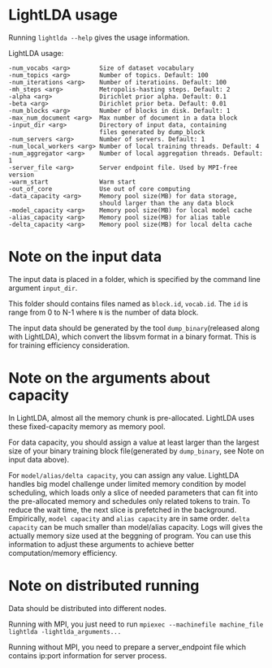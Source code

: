 # LightLDA usage

Running ```lightlda --help``` gives the usage information.

LightLDA usage: 
```
-num_vocabs <arg>        Size of dataset vocabulary 
-num_topics <arg>        Number of topics. Default: 100
-num_iterations <arg>    Number of iteratioins. Default: 100
-mh_steps <arg>          Metropolis-hasting steps. Default: 2
-alpha <arg>             Dirichlet prior alpha. Default: 0.1
-beta <arg>              Dirichlet prior beta. Default: 0.01
-num_blocks <arg>        Number of blocks in disk. Default: 1
-max_num_document <arg>  Max number of document in a data block 
-input_dir <arg>         Directory of input data, containing
                         files generated by dump_block 
-num_servers <arg>       Number of servers. Default: 1
-num_local_workers <arg> Number of local training threads. Default: 4
-num_aggregator <arg>    Number of local aggregation threads. Default: 1
-server_file <arg>       Server endpoint file. Used by MPI-free version
-warm_start              Warm start 
-out_of_core             Use out of core computing 
-data_capacity <arg>     Memory pool size(MB) for data storage, 
                         should larger than the any data block
-model_capacity <arg>    Memory pool size(MB) for local model cache
-alias_capacity <arg>    Memory pool size(MB) for alias table 
-delta_capacity <arg>    Memory pool size(MB) for local delta cache
```
# Note on the input data 

The input data is placed in a folder, which is specified by the command line argument ```input_dir```. 

This folder should contains files named as ```block.id```, ```vocab.id```. The ```id``` is range from 0 to N-1 where ```N``` is the number of data block.

The input data should be generated by the tool ```dump_binary```(released along with LightLDA), which convert the libsvm format in a binary format. This is for training efficiency consideration.

# Note on the arguments about capacity

In LightLDA, almost all the memory chunk is pre-allocated. LightLDA uses these fixed-capacity memory as memory pool. 

For data capacity, you should assign a value at least larger than the largest size of your binary training block file(generated by ```dump_binary```, see Note on input data above). 

For ```model/alias/delta capacity```, you can assign any value. LightLDA handles big model challenge under limited memory condition by model scheduling, which loads only a slice of needed parameters that can fit into the pre-allocated memory and schedules only related tokens to train. To reduce the wait time, the next slice is prefetched in the background. Empirically, ```model capacity``` and ```alias capacity``` are in same order. ```delta capacity``` can be much smaller than model/alias capacity. Logs will gives the actually memory size used at the beggning of program. You can use this information to adjust these arguments to achieve better computation/memory efficiency.

# Note on distributed running

Data should be distributed into different nodes. 

Running with MPI, you just need to run ```mpiexec --machinefile machine_file lightlda -lightlda_arguments... ```

Running without MPI, you need to prepare a server_endpoint file which contains ip:port information for server process.
